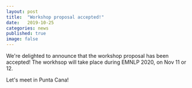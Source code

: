 ```yaml
---
layout: post
title:  "Workshop proposal accepted!"
date:   2019-10-25
categories: news
published: true
image: false
---
```


We're delighted to announce that the workshop proposal has been accepted! The workhsop will take place during EMNLP 2020, on Nov 11 or 12. 

Let's meet in Punta Cana!